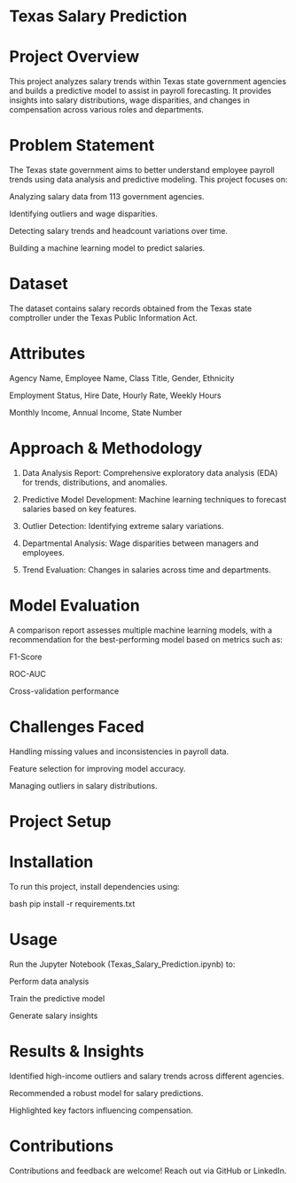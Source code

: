 # Texas Salary Prediction
# Project Overview
This project analyzes salary trends within Texas state government agencies and builds a predictive model to assist in payroll forecasting. It provides insights into salary distributions, wage disparities, and changes in compensation across various roles and departments.

# Problem Statement
The Texas state government aims to better understand employee payroll trends using data analysis and predictive modeling. This project focuses on:

Analyzing salary data from 113 government agencies.

Identifying outliers and wage disparities.

Detecting salary trends and headcount variations over time.

Building a machine learning model to predict salaries.

# Dataset
The dataset contains salary records obtained from the Texas state comptroller under the Texas Public Information Act.

# Attributes
Agency Name, Employee Name, Class Title, Gender, Ethnicity

Employment Status, Hire Date, Hourly Rate, Weekly Hours

Monthly Income, Annual Income, State Number

# Approach & Methodology
1. Data Analysis Report: Comprehensive exploratory data analysis (EDA) for trends, distributions, and anomalies.

2. Predictive Model Development: Machine learning techniques to forecast salaries based on key features.

3. Outlier Detection: Identifying extreme salary variations.

4. Departmental Analysis: Wage disparities between managers and employees.

5. Trend Evaluation: Changes in salaries across time and departments.

# Model Evaluation
A comparison report assesses multiple machine learning models, with a recommendation for the best-performing model based on metrics such as:

F1-Score

ROC-AUC

Cross-validation performance

# Challenges Faced
Handling missing values and inconsistencies in payroll data.

Feature selection for improving model accuracy.

Managing outliers in salary distributions.

# Project Setup
# Installation
To run this project, install dependencies using:

bash
pip install -r requirements.txt
# Usage
Run the Jupyter Notebook (Texas_Salary_Prediction.ipynb) to:

Perform data analysis

Train the predictive model

Generate salary insights

# Results & Insights
Identified high-income outliers and salary trends across different agencies.

Recommended a robust model for salary predictions.

Highlighted key factors influencing compensation.

# Contributions
Contributions and feedback are welcome! Reach out via GitHub or LinkedIn.

